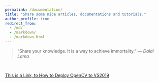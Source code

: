 ```yaml
---
permalink: /documentation/
title: "Share some nice articles, documentations and tutorials."
author_profile: true
redirect_from: 
  - /md/
  - /markdown/
  - /markdown.html
---
```


> “Share your knowledge. It is a way to achieve immortality.”
> *— Dalai Lama*

<br>

[This is a Link, to How to Deploy OpenCV to VS2019](https://marc0cheung.github.io/doc/2022/06/deploy-opencv-vs2019/)

